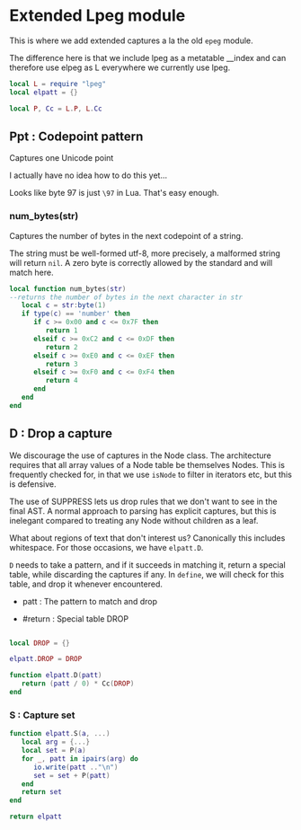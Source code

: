 # Extended Lpeg module


  This is where we add extended captures a la the old `````epeg````` 
module.


The difference here is that we include lpeg as a metatable __index
and can therefore use elpeg as L everywhere we currently use lpeg.

```lua
local L = require "lpeg"
local elpatt = {}

local P, Cc = L.P, L.Cc

```
## Ppt : Codepoint pattern

Captures one Unicode point


I actually have no idea how to do this yet...


Looks like byte 97 is just `````\97````` in Lua. That's easy enough.


### num_bytes(str)

Captures the number of bytes in the next codepoint of a string.


The string must be well-formed utf-8, more precisely, a malformed
string will return `````nil`````.  A zero byte is correctly allowed by the
standard and will match here. 

```lua
local function num_bytes(str)
--returns the number of bytes in the next character in str
   local c = str:byte(1)
   if type(c) == 'number' then
      if c >= 0x00 and c <= 0x7F then
         return 1
      elseif c >= 0xC2 and c <= 0xDF then
         return 2
      elseif c >= 0xE0 and c <= 0xEF then
         return 3
      elseif c >= 0xF0 and c <= 0xF4 then
         return 4
      end
   end
end
```
## D : Drop a capture

  We discourage the use of captures in the Node class.  The architecture
requires that all array values of a Node table be themselves Nodes. This is
frequently checked for, in that we use `````isNode````` to filter in iterators etc,
but this is defensive. 


The use of SUPPRESS lets us drop rules that we don't want to see in the
final AST.  A normal approach to parsing has explicit captures, but this is
inelegant compared to treating any Node without children as a leaf.


What about regions of text that don't interest us?  Canonically this
includes whitespace.  For those occasions, we have `````elpatt.D`````. 


`````D````` needs to take a pattern, and if it succeeds in matching it, return a
special table, while discarding the captures if any. In `````define`````, we will
check for this table, and drop it whenever encountered.



  - patt :  The pattern to match and drop


  - #return : Special table DROP

```lua

local DROP = {}

elpatt.DROP = DROP

function elpatt.D(patt)
   return (patt / 0) * Cc(DROP)
end

```
### S : Capture set

```lua
function elpatt.S(a, ...)
   local arg = {...}
   local set = P(a)
   for _, patt in ipairs(arg) do
      io.write(patt .."\n")
      set = set + P(patt)
   end
   return set
end

```
```lua
return elpatt
```
